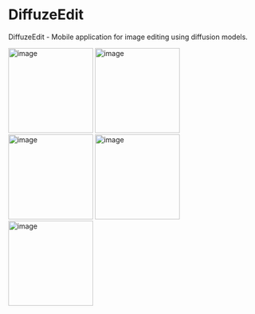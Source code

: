 # DiffuzeEdit

DiffuzeEdit - Mobile application for image editing using diffusion models.

<img width="170" alt="image" src="https://github.com/SadTyoma/DiffuzeEdit/assets/77744477/a09c68de-9e1c-4d64-bf4e-c32a977ca83c">

<img width="170" alt="image" src="https://github.com/SadTyoma/DiffuzeEdit/assets/77744477/51c21657-e6bc-4489-aca2-097be1da6cc5">

<img width="170" alt="image" src="https://github.com/SadTyoma/DiffuzeEdit/assets/77744477/09dfcf51-f6f1-4115-a947-ed8f9c138b8f">

<img width="170" alt="image" src="https://github.com/SadTyoma/DiffuzeEdit/assets/77744477/e0f6bb57-4795-4bee-90a1-83308062253a">

<img width="170" alt="image" src="https://github.com/SadTyoma/DiffuzeEdit/assets/77744477/5d4cdba0-7505-44e7-bce1-39dcc9d9b1ba">
